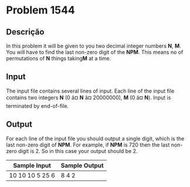 # Problem 1544

Descrição
----------

In this problem it will be given to you two decimal integer numbers **N**, **M**. You will have to find the last non-zero digit of the **NPM**. This means no of permutations of **N** things taking**M** at a time.

Input
-----

The input file contains several lines of input. Each line of the input file contains two integers **N** (0 â¤ **N** â¤ 20000000), **M** (0 â¤ **N**). Input is terminated by end-of-file.

Output
------

For each line of the input file you should output a single digit, which is the last non-zero digit of **NPM**. For example, if **NPM** is 720 then the last non-zero digit is 2. So in this case your output should be 2.


| Sample Input | Sample Output |
| --- | --- |
| 10 10 10 5 25 6 | 8 4 2 |

